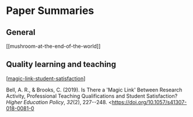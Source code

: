# Paper Summaries

## General

[[mushroom-at-the-end-of-the-world]]

## Quality learning and teaching

[[magic-link-student-satisfaction]]

Bell, A. R., & Brooks, C. (2019). Is There a 'Magic Link' Between Research Activity, Professional Teaching Qualifications and Student Satisfaction? *Higher Education Policy*, *32*(2), 227--248\. <https://doi.org/10.1057/s41307-018-0081-0

[//begin]: # "Autogenerated link references for markdown compatibility"
[magic-link-student-satisfaction]: <Paper Summaries/magic-link-student-satisfaction> "Is there a 'magic link' between research activity...and student satisfaction"
[//end]: # "Autogenerated link references"